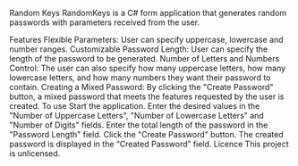 Random Keys
RandomKeys is a C# form application that generates random passwords with parameters received from the user.

Features
Flexible Parameters: User can specify uppercase, lowercase and number ranges.
Customizable Password Length: User can specify the length of the password to be generated.
Number of Letters and Numbers Control: The user can also specify how many uppercase letters, how many lowercase letters, and how many numbers they want their password to contain.
Creating a Mixed Password: By clicking the "Create Password" button, a mixed password that meets the features requested by the user is created.
To use
Start the application.
Enter the desired values ​​in the "Number of Uppercase Letters", "Number of Lowercase Letters" and "Number of Digits" fields.
Enter the total length of the password in the "Password Length" field.
Click the "Create Password" button.
The created password is displayed in the “Created Password” field.
Licence
This project is unlicensed.
